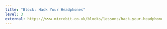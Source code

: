 ```yaml
---
title: "Block: Hack Your Headphones"
level: 3
external: https://www.microbit.co.uk/blocks/lessons/hack-your-headphones/activity
---
```

